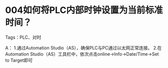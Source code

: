 # 004如何将PLC内部时钟设置为当前标准时间？
Tags：PLC、对时

A：
1.通过Automation Studio（AS），确保PLC与PC通过以太网正常连接。
2.在Automation Studio（AS）工具栏中，依次点击online→Info→Date/Time→Set to Target即可